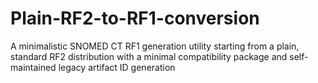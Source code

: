 # Plain-RF2-to-RF1-conversion
A minimalistic SNOMED CT RF1 generation utility starting from a plain, standard RF2 distribution with a minimal compatibility package and self-maintained legacy artifact ID generation
